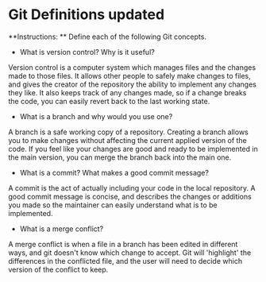 # Git Definitions updated

**Instructions: ** Define each of the following Git concepts.

* What is version control?  Why is it useful?

Version control is a computer system which manages files and the changes made to those files.  It allows other people to safely make changes to files, and gives the creator of the repository the ability to implement any changes they like.  It also keeps track of any changes made, so if a change breaks the code, you can easily revert back to the last working state.

* What is a branch and why would you use one?

A branch is a safe working copy of a repository.  Creating a branch allows you to make changes without affecting the current applied version of the code.  If you feel like your changes are good and ready to be implemented in the main version, you can merge the branch back into the main one.

* What is a commit? What makes a good commit message?

A commit is the act of actually including your code in the local repository.  A good commit message is concise, and describes the changes or additions you made so the maintainer can easily understand what is to be implemented.


* What is a merge conflict?

A merge conflict is when a file in a branch has been edited in different ways, and git doesn't know which change to accept.  Git will 'highlight' the differences in the conflicted file, and the user will need to decide which version of the conflict to keep. 
